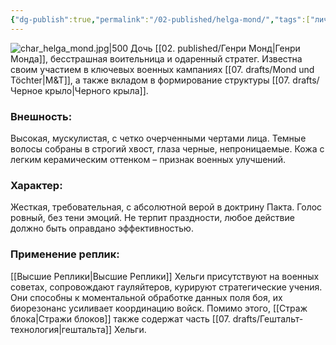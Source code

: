 ```yaml
---
{"dg-publish":true,"permalink":"/02-published/helga-mond/","tags":["личность"]}
---
```


![char_helga_mond.jpg|500](/img/user/09.%20files/char_helga_mond.jpg)
Дочь [[02. published/Генри Монд\|Генри Монда]], бесстрашная воительница и одаренный стратег. Известна своим участием в ключевых военных кампаниях [[07. drafts/Mond und Töchter\|M&T]], а также вкладом в формирование структуры [[07. drafts/Черное крыло\|Черного крыла]].

### Внешность: 
Высокая, мускулистая, с четко очерченными чертами лица. Темные волосы собраны в строгий хвост, глаза черные, непроницаемые. Кожа с легким керамическим оттенком – признак военных улучшений.

### Характер: 
Жесткая, требовательная, с абсолютной верой в доктрину Пакта. Голос ровный, без тени эмоций. Не терпит праздности, любое действие должно быть оправдано эффективностью.

### Применение реплик: 
[[Высшие Реплики\|Высшие Реплики]] Хельги присутствуют на военных советах, сопровождают гауляйтеров, курируют стратегические учения. Они способны к моментальной обработке данных поля боя, их биорезонанс усиливает координацию войск. Помимо этого, [[Страж блока\|Стражи блоков]] также содержат часть [[07. drafts/Гештальт-технология\|гештальта]] Хельги. 